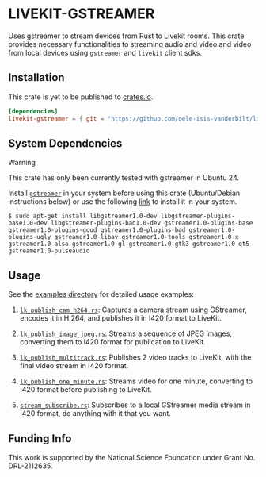 # LIVEKIT-GSTREAMER

Uses gstreamer to stream devices from Rust to Livekit rooms. This crate provides necessary functionalities to streaming audio and video and video from local devices using `gstreamer` and `livekit` client sdks.


## Installation 
This crate is yet to be published to [crates.io](https://crates.io).

```toml
[dependencies]
livekit-gstreamer = { git = "https://github.com/oele-isis-vanderbilt/livekit-gstreamer.git" }
```


## System Dependencies
> [!WARNING]  
> This crate has only been currently tested with gstreamer in Ubuntu 24.

Install [`gstreamer`](https://gstreamer.freedesktop.org/) in your system before using this crate (Ubuntu/Debian instructions below) or use the following [link](https://gstreamer.freedesktop.org/documentation/installing) to install it in your system.

```
$ sudo apt-get install libgstreamer1.0-dev libgstreamer-plugins-base1.0-dev libgstreamer-plugins-bad1.0-dev gstreamer1.0-plugins-base gstreamer1.0-plugins-good gstreamer1.0-plugins-bad gstreamer1.0-plugins-ugly gstreamer1.0-libav gstreamer1.0-tools gstreamer1.0-x gstreamer1.0-alsa gstreamer1.0-gl gstreamer1.0-gtk3 gstreamer1.0-qt5 gstreamer1.0-pulseaudio
```

## Usage
See the [examples directory](./examples/) for detailed usage examples:


1. [`lk_publish_cam_h264.rs`](examples/lk_publish_cam_h264.rs): Captures a camera stream using GStreamer, encodes it in H.264, and publishes it in I420 format to LiveKit. 

2. [`lk_publish_image_jpeg.rs`](examples/lk_publish_image_jpeg.rs): Streams a sequence of JPEG images, converting them to I420 format for publication to LiveKit.

3. [`lk_publish_multitrack.rs`](examples/lk_publish_multitrack.rs): Publishes 2 video tracks to LiveKit, with the final video stream in I420 format.

4. [`lk_publish_one_minute.rs`](examples/lk_publish_one_minute.rs): Streams video for one minute, converting to I420 format before publishing to LiveKit.

5. [`stream_subscribe.rs`](examples/stream_subscribe.rs): Subscribes to a local GStreamer media stream in I420 format, do anything with it that you want.


## Funding Info
This work is supported by the National Science Foundation under Grant No. DRL-2112635.
